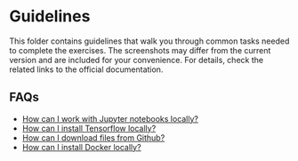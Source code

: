# Guidelines

This folder contains guidelines that walk you through common tasks needed to complete the exercises. The screenshots may differ from the current version and are included for your convenience. For details, check the related links to the official documentation.

## FAQs
- [How can I work with Jupyter notebooks locally?](./run-jupyter-notebooks-locally)
- [How can I install Tensorflow locally?](./install-tensorflow)
- [How can I download files from Github?](./download-files-github)
- [How can I install Docker locally?](./install-docker)
